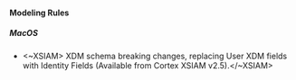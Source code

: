 
#### Modeling Rules

##### MacOS

-  <~XSIAM> XDM schema breaking changes, replacing User XDM fields with Identity Fields (Available from Cortex XSIAM v2.5).</~XSIAM>

